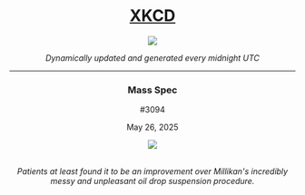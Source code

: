 
<h1 align="center"><a href="https://xkcd.com">XKCD</a></h1>
<div align="center">
    <img src="https://img.shields.io/github/last-commit/ShashashankThakur/XKCD?label=last%20updated" />
</div>

<p align="center"><i>Dynamically updated and generated every midnight UTC</i></p>
<hr>
<div align="center">
    <h3><strong>Mass Spec</strong></h3>
    <p>#3094</p>
    <p>May 26, 2025</p>
    <img src="https://imgs.xkcd.com/comics/mass_spec.png">
    <br></br>
    <p><i>Patients at least found it to be an improvement over Millikan's incredibly messy and unpleasant oil drop suspension procedure.</i></p>
</div>
